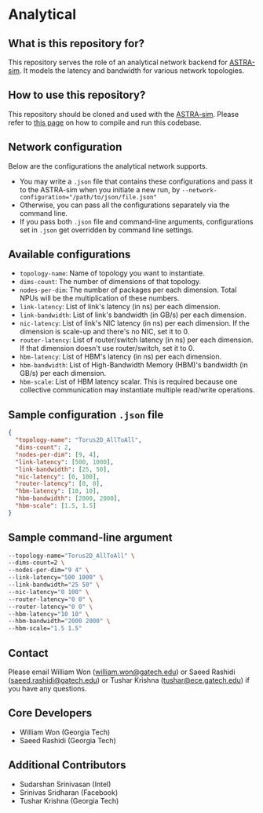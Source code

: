 # Analytical

## What is this repository for?
This repository serves the role of an analytical network backend for [ASTRA-sim](https://github.com/astra-sim/astra-sim).
It models the latency and bandwidth for various network topologies.

## How to use this repository?
This repository should be cloned and used with the [ASTRA-sim](https://github.com/astra-sim/astra-sim).
Please refer to [this page](https://github.com/astra-sim/astra-sim/tree/master/build/astra_analytical) on how to compile and run this codebase.

## Network configuration
Below are the configurations the analytical network supports.
- You may write a `.json` file that contains these configurations and pass it to the ASTRA-sim when you initiate a new run, by `--network-configuration="/path/to/json/file.json"`
- Otherwise, you can pass all the configurations separately via the command line.
- If you pass both `.json` file and command-line arguments, configurations set in `.json` get overridden by command line settings.

## Available configurations
- `topology-name`: Name of topology you want to instantiate.
- `dims-count`: The number of dimensions of that topology.
- `nodes-per-dim`: The number of packages per each dimension. Total NPUs will be the multiplication of these numbers.
- `link-latency`: List of link's latency (in ns) per each dimension.
- `link-bandwidth`: List of link's bandwidth (in GB/s) per each dimension.
- `nic-latency`: List of link's NIC latency (in ns) per each dimension. If the dimension is scale-up and there's no NIC, set it to 0.
- `router-latency`: List of router/switch latency (in ns) per each dimension. If that dimension doesn't use router/switch, set it to 0.
- `hbm-latency`: List of HBM's latency (in ns) per each dimension.
- `hbm-bandwidth`: List of High-Bandwidth Memory (HBM)'s bandwidth (in GB/s) per each dimension.
- `hbm-scale`: List of HBM latency scalar. This is required because one collective communication may instantiate multiple read/write operations.

## Sample configuration `.json` file
```json
{
  "topology-name": "Torus2D_AllToAll",
  "dims-count": 2,
  "nodes-per-dim": [9, 4],
  "link-latency": [500, 1000],
  "link-bandwidth": [25, 50],
  "nic-latency": [0, 100],
  "router-latency": [0, 0],
  "hbm-latency": [10, 10],
  "hbm-bandwidth": [2000, 2000],
  "hbm-scale": [1.5, 1.5]
}
```

## Sample command-line argument
```bash
--topology-name="Torus2D_AllToAll" \
--dims-count=2 \
--nodes-per-dim="9 4" \
--link-latency="500 1000" \
--link-bandwidth="25 50" \
--nic-latency="0 100" \
--router-latency="0 0" \
--router-latency="0 0" \
--hbm-latency="10 10" \
--hbm-bandwidth="2000 2000" \
--hbm-scale="1.5 1.5"
```

## Contact
Please email William Won (william.won@gatech.edu) or Saeed Rashidi (saeed.rashidi@gatech.edu) or Tushar Krishna (tushar@ece.gatech.edu) if you have any questions.

## Core Developers
* William Won (Georgia Tech)
* Saeed Rashidi (Georgia Tech)

## Additional Contributors
* Sudarshan Srinivasan (Intel)
* Srinivas Sridharan (Facebook)
* Tushar Krishna (Georgia Tech)
